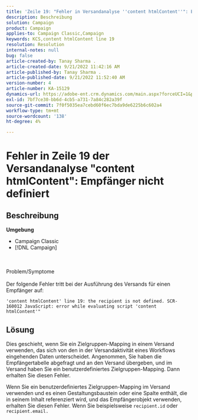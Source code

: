 ```yaml
---
title: 'Zeile 19: "Fehler in Versandanalyse ''content htmlContent''": Empfänger nicht definiert ist"'
description: Beschreibung
solution: Campaign
product: Campaign
applies-to: Campaign Classic,Campaign
keywords: KCS,content htmlContent line 19
resolution: Resolution
internal-notes: null
bug: false
article-created-by: Tanay Sharma .
article-created-date: 9/21/2022 11:42:16 AM
article-published-by: Tanay Sharma .
article-published-date: 9/21/2022 11:52:40 AM
version-number: 4
article-number: KA-15129
dynamics-url: https://adobe-ent.crm.dynamics.com/main.aspx?forceUCI=1&pagetype=entityrecord&etn=knowledgearticle&id=c8f47070-a239-ed11-9db1-002248086735
exl-id: 7bf7ce30-bb6d-4cb5-a731-7a84c282a39f
source-git-commit: 7f0f5035ea7cebd60f6ec7bda9de6225b6c602a4
workflow-type: tm+mt
source-wordcount: '138'
ht-degree: 4%

---
```


# Fehler in Zeile 19 der Versandanalyse &quot;content htmlContent&quot;: Empfänger nicht definiert

## Beschreibung

<b>Umgebung</b>
- Campaign Classic
- [!DNL Campaign]



<br><br>Problem/Symptome<br><br>
Der folgende Fehler tritt bei der Ausführung des Versands für einen Empfänger auf:

```
'content htmlContent' line 19: the recipient is not defined. SCR-160012 JavaScript: error while evaluating script 'content htmlContent'"
```


## Lösung


Dies geschieht, wenn Sie ein Zielgruppen-Mapping in einem Versand verwenden, das sich von den in der Versandaktivität eines Workflows eingehenden Daten unterscheidet. Angenommen, Sie haben die Empfängertabelle abgefragt und an den Versand übergeben, und im Versand haben Sie ein benutzerdefiniertes Zielgruppen-Mapping. Dann erhalten Sie diesen Fehler.

Wenn Sie ein benutzerdefiniertes Zielgruppen-Mapping im Versand verwenden und es einen Gestaltungsbaustein oder eine Spalte enthält, die in seinem Inhalt referenziert wird, und das Empfängerobjekt verwenden, erhalten Sie diesen Fehler. Wenn Sie beispielsweise `recipient.id` oder `recipient.email.`
